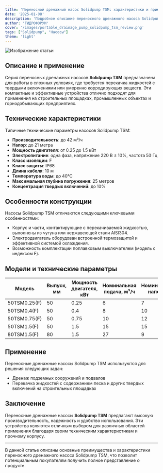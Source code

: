 ```yaml
---
title: 'Переносной дренажный насос Solidpump TSM: характеристики и применение'
date: '2025-01-08'
description: 'Подробное описание переносного дренажного насоса Solidpump TSM, его технические параметры и области применения.'
author: 'ГИДРОФОРУМ'
cover: '/images/portable_drainage_pump_solidpump_tsm_review.png'
tags: ["Solidpump", "Насосы"]
theme: 'light'
---
```


![Изображение статьи](/images/portable_drainage_pump_solidpump_tsm_review.png)

## Описание и применение

Серия переносных дренажных насосов **Solidpump TSM** предназначена для работы в сложных условиях, где требуется перекачка жидкостей с твердыми включениями или умеренно корродирующих веществ. Эти компактные и эффективные устройства отлично подходят для применения на строительных площадках, промышленных объектах и горнодобывающих предприятиях.

## Технические характеристики

Типичные технические параметры насосов Solidpump TSM:

- **Производительность**: до 42 м³/ч
- **Напор**: до 21 метра
- **Мощность двигателя**: от 0.25 до 1.5 кВт
- **Электропитание**: одна фаза, напряжение 220 В ± 10%, частота 50 Гц
- **Класс изоляции**: F
- **Класс защиты**: IP68
- **Длина кабеля**: 10 м
- **Температура воды**: до 40°C
- **Максимальная глубина погружения**: 25 метров
- **Концентрация твердых включений**: до 10%

## Особенности конструкции

Насосы Solidpump TSM отличаются следующими ключевыми особенностями:

- Корпус и части, контактирующие с перекачиваемой жидкостью, выполнены из чугуна или нержавеющей стали AISI304.
- Электродвигатель оборудован встроенной термозащитой и эффективной системой охлаждения.
- Возможность комплектации поплавковым выключателем (модель с индексом F).

## Модели и технические параметры

| Модель        | Выпуск, мм  | Мощность двигателя, кВт | Номинальная подача, м³/ч | Номинальный напор, м | Максимальная подача, м³/ч | Максимальный напор, м | Свободный проход, мм |
|---------------|-------------|--------------------------|---------------------------|-----------------------|----------------------------|------------------------|----------------------|
| 50TSM0.25(F)  | 50          | 0.25                     | 6                         | 7                     | 12                         | 8                      | 6                    |
| 50TSM0.4(F)   | 50          | 0.4                      | 8                         | 10                    | 14.5                       | 12                     | 6                    |
| 50TSM0.75(F)  | 50          | 0.75                     | 10                        | 12                    | 19.5                       | 15                     | 6                    |
| 50TSM1.5(F)   | 50          | 1.5                      | 15                        | 15                    | 30                         | 21                     | 8.5                  |
| 80TSM1.5(F)   | 80          | 1.5                      | 27                        | 9                     | 42                         | 14                     | 8.5                  |

## Применение

Переносные дренажные насосы Solidpump TSM используются для решения следующих задач:

- Дренаж подземных сооружений и подвалов
- Перекачка жидкостей с содержанием песка и других твердых включений на строительных площадках

## Заключение

Переносные дренажные насосы **Solidpump TSM** предлагают высокую производительность, надежность и удобство использования. Эти устройства являются отличным выбором для различных областей применения благодаря своим техническим характеристикам и прочному корпусу.

---

В данной статье описаны основные преимущества и характеристики переносного дренажного насоса Solidpump TSM, что позволит потенциальным покупателям получить полное представление о продукте.